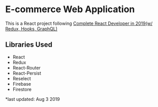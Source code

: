 # E-commerce Web Application

This is a React project following [Complete React Developer in 2019(w/ Redux, Hooks, GraphQL)](https://www.udemy.com/complete-react-developer-zero-to-mastery)

## Libraries Used

* React
* Redux
* React-Router
* React-Persist
* Reselect
* Firebase
* Firestore

*last updated: Aug 3 2019
